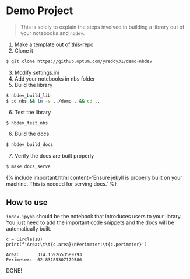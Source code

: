 # Demo Project
> This is solely to explain the steps involved in building a library out of your notebooks and `nbdev`.



1. Make a template out of [this-repo](https://github.optum.com/yreddy31/nbdev-template)
2. Clone it
```bash
$ git clone https://github.optum.com/yreddy31/demo-nbdev
```
3. Modify settings.ini
4. Add your notebooks in nbs folder
5. Build the library
```bash
$ nbdev_build_lib
$ cd nbs && ln -s ../demo . && cd ..
```
6. Test the library
```bash
$ nbdev_test_nbs
```
6. Build the docs
```bash
$ nbdev_build_docs
```
7. Verify the docs are built properly
```bash
$ make docs_serve
```
{% include important.html content='Ensure jekyll is properly built on your machine. This is needed for serving docs.' %}

## How to use

`index.ipynb` should be the notebook that introduces users to your library. 
You just need to add the important code snippets and the docs will be automatically built.

```
c = Circle(10)
print(f'Area:\t\t{c.area}\nPerimeter:\t{c.perimeter}')
```

    Area:		314.1592653589793
    Perimeter:	62.83185307179586


DONE!
